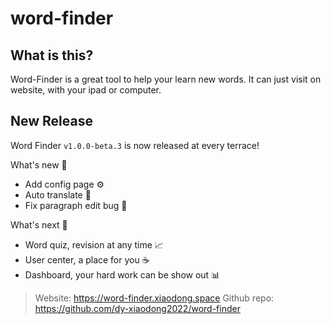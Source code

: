 # word-finder

## What is this?

Word-Finder is a great tool to help your learn new words.
It can just visit on website, with your ipad or computer.

## New Release

Word Finder `v1.0.0-beta.3` is now released at every terrace!

What's new 🤯
- Add config page ⚙️
- Auto translate 🔄
- Fix paragraph edit bug 🔧

What's next 🔭
- Word quiz, revision at any time 📈
- User center, a place for you ☕️
- Dashboard, your hard work can be show out 📊

> Website: https://word-finder.xiaodong.space
> Github repo: https://github.com/dy-xiaodong2022/word-finder